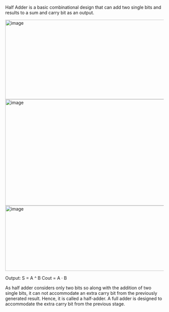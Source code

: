 Half Adder is a basic combinational design that can add two single bits and results to a sum and carry bit as an output.

<img width="616" height="252" alt="image" src="https://github.com/user-attachments/assets/ab74fcee-d631-49ac-b50e-cdd745fad419" />
<img width="682" height="337" alt="image" src="https://github.com/user-attachments/assets/c7d7b52a-eb27-4eb9-971b-b9467236c9ee" />
<img width="658" height="207" alt="image" src="https://github.com/user-attachments/assets/5a919d12-e11c-41ca-8630-1384ef095e47" />

Output:
S = A ^ B
Cout = A · B




As half adder considers only two bits so along with the addition of two single bits, it can not accommodate an extra carry bit from the previously generated result. Hence, it is called a half-adder. A full adder is designed to accommodate the extra carry bit from the previous stage.

